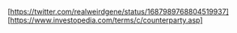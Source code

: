 [https://twitter.com/realweirdgene/status/1687989768804519937]  
[https://www.investopedia.com/terms/c/counterparty.asp]  
